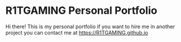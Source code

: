 # R1TGAMING Personal Portfolio
Hi there! This is my personal portfolio if you want to hire me in another project you can contact me at https://R1TGAMING.github.io